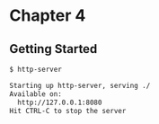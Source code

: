 # Chapter 4

## Getting Started

```sh
$ http-server

Starting up http-server, serving ./
Available on:
  http://127.0.0.1:8080
Hit CTRL-C to stop the server
```
